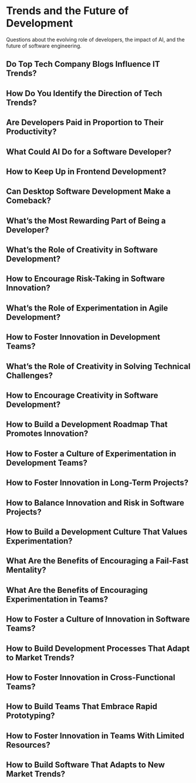 # Trends and the Future of Development

Questions about the evolving role of developers, the impact of AI, and the future of software engineering.
## Do Top Tech Company Blogs Influence IT Trends?
## How Do You Identify the Direction of Tech Trends?
## Are Developers Paid in Proportion to Their Productivity?
## What Could AI Do for a Software Developer?
## How to Keep Up in Frontend Development?
## Can Desktop Software Development Make a Comeback?
## What’s the Most Rewarding Part of Being a Developer?
## What’s the Role of Creativity in Software Development?
## How to Encourage Risk-Taking in Software Innovation?
## What’s the Role of Experimentation in Agile Development?
## How to Foster Innovation in Development Teams?
## What’s the Role of Creativity in Solving Technical Challenges?
## How to Encourage Creativity in Software Development?
## How to Build a Development Roadmap That Promotes Innovation?
## How to Foster a Culture of Experimentation in Development Teams?
## How to Foster Innovation in Long-Term Projects?
## How to Balance Innovation and Risk in Software Projects?
## How to Build a Development Culture That Values Experimentation?
## What Are the Benefits of Encouraging a Fail-Fast Mentality?
## What Are the Benefits of Encouraging Experimentation in Teams?
## How to Foster a Culture of Innovation in Software Teams?
## How to Build Development Processes That Adapt to Market Trends?
## How to Foster Innovation in Cross-Functional Teams?
## How to Build Teams That Embrace Rapid Prototyping?
## How to Foster Innovation in Teams With Limited Resources?
## How to Build Software That Adapts to New Market Trends?